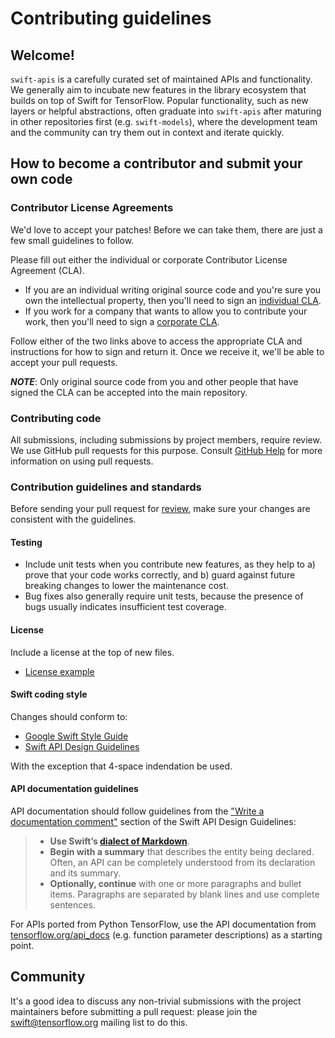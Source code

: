 # Contributing guidelines

## Welcome!

`swift-apis` is a carefully curated set of maintained APIs and functionality. 
We generally aim to incubate new features in the library ecosystem that builds 
on top of Swift for TensorFlow. Popular functionality, such as new layers or 
helpful abstractions, often graduate into `swift-apis` after maturing in other 
repositories first (e.g. `swift-models`), where the development team and the 
community can try them out in context and iterate quickly.

## How to become a contributor and submit your own code

### Contributor License Agreements

We'd love to accept your patches! Before we can take them, there are
just a few small guidelines to follow.

Please fill out either the individual or corporate Contributor License Agreement
(CLA).

  * If you are an individual writing original source code and you're sure you
    own the intellectual property, then you'll need to sign an [individual
    CLA](https://code.google.com/legal/individual-cla-v1.0.html).
  * If you work for a company that wants to allow you to contribute your work,
    then you'll need to sign a [corporate
    CLA](https://code.google.com/legal/corporate-cla-v1.0.html).

Follow either of the two links above to access the appropriate CLA and
instructions for how to sign and return it. Once we receive it, we'll be able to
accept your pull requests.

***NOTE***: Only original source code from you and other people that have signed
the CLA can be accepted into the main repository.

### Contributing code

All submissions, including submissions by project members, require review. We
use GitHub pull requests for this purpose. Consult [GitHub
Help](https://help.github.com/articles/about-pull-requests/) for more
information on using pull requests.

### Contribution guidelines and standards

Before sending your pull request for 
[review](https://github.com/tensorflow/swift-apis/pulls), 
make sure your changes are consistent with the guidelines.

#### Testing

*   Include unit tests when you contribute new features, as they help to a)
    prove that your code works correctly, and b) guard against future breaking
    changes to lower the maintenance cost.
*   Bug fixes also generally require unit tests, because the presence of bugs
    usually indicates insufficient test coverage.

#### License

Include a license at the top of new files.
* [License example](https://github.com/tensorflow/swift-apis/blob/master/Sources/TensorFlow/Random.swift)

#### Swift coding style

Changes should conform to:

* [Google Swift Style Guide](https://google.github.io/swift/)
* [Swift API Design Guidelines](https://swift.org/documentation/api-design-guidelines/)

With the exception that 4-space indendation be used.

#### API documentation guidelines

API documentation should follow guidelines from the
["Write a documentation comment"](https://swift.org/documentation/api-design-guidelines/#write-doc-comment)
section of the Swift API Design Guidelines:

> *   **Use Swift’s
>     [dialect of Markdown](https://developer.apple.com/library/archive/documentation/Xcode/Reference/xcode_markup_formatting_ref)**.
> *   **Begin with a summary** that describes the entity being declared. Often,
>     an API can be completely understood from its declaration and its summary.
> *   **Optionally, continue** with one or more paragraphs and bullet items.
>     Paragraphs are separated by blank lines and use complete sentences.

For APIs ported from Python TensorFlow, use the API documentation from
[tensorflow.org/api_docs](https://www.tensorflow.org/api_docs) (e.g. function
parameter descriptions) as a starting point.

## Community

It's a good idea to discuss any non-trivial submissions with the project
maintainers before submitting a pull request: please join the
[swift@tensorflow.org](https://groups.google.com/a/tensorflow.org/d/forum/swift)
mailing list to do this.
